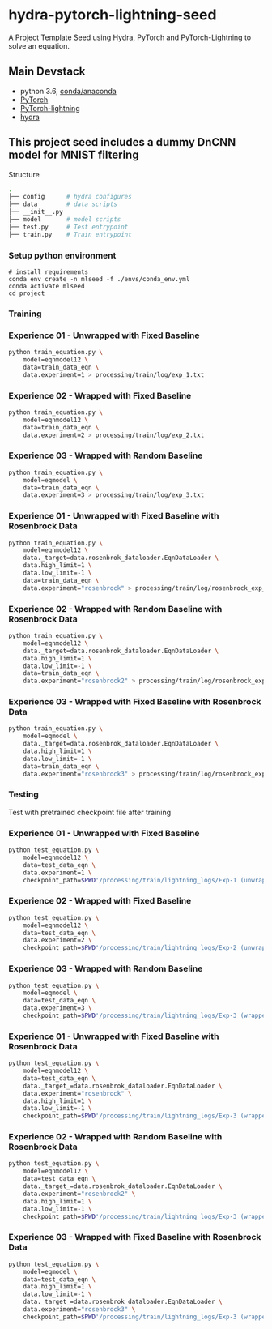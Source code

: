 # hydra-pytorch-lightning-seed
A Project Template Seed using Hydra, PyTorch and PyTorch-Lightning to solve an equation.

## Main Devstack
- python 3.6, [conda/anaconda](https://www.anaconda.com/)
- [PyTorch](https://pytorch.org/)
- [PyTorch-lightning](https://www.pytorchlightning.ai/)
- [hydra](https://hydra.cc/)

## This project seed includes a dummy DnCNN model for MNIST filtering
Structure
```bash
.
├── config      # hydra configures
├── data        # data scripts
├── __init__.py
├── model       # model scripts
├── test.py     # Test entrypoint
├── train.py    # Train entrypoint
```
### Setup python environment
```
# install requirements
conda env create -n mlseed -f ./envs/conda_env.yml
conda activate mlseed
cd project
```
 
### Training

### Experience 01 - Unwrapped with Fixed Baseline

```bash
python train_equation.py \
    model=eqnmodel12 \
    data=train_data_eqn \
    data.experiment=1 > processing/train/log/exp_1.txt
```
### Experience 02 - Wrapped with Fixed Baseline

```bash
python train_equation.py \
    model=eqnmodel12 \
    data=train_data_eqn \
    data.experiment=2 > processing/train/log/exp_2.txt
```

### Experience 03 - Wrapped with Random Baseline
```bash
python train_equation.py \
    model=eqmodel \
    data=train_data_eqn \
    data.experiment=3 > processing/train/log/exp_3.txt
```


### Experience 01 - Unwrapped with Fixed Baseline with Rosenbrock Data

```bash
python train_equation.py \
    model=eqnmodel12 \
    data._target=data.rosenbrok_dataloader.EqnDataLoader \ 
    data.high_limit=1 \
    data.low_limit=-1 \
    data=train_data_eqn \
    data.experiment="rosenbrock" > processing/train/log/rosenbrock_exp_1.txt
```

### Experience 02 - Wrapped with Random Baseline with Rosenbrock Data

```bash
python train_equation.py \
    model=eqnmodel12 \
    data._target=data.rosenbrok_dataloader.EqnDataLoader \ 
    data.high_limit=1 \
    data.low_limit=-1 \
    data=train_data_eqn \
    data.experiment="rosenbrock2" > processing/train/log/rosenbrock_exp_2.txt
```
### Experience 03 - Wrapped with Fixed Baseline with Rosenbrock Data

```bash
python train_equation.py \
    model=eqmodel \
    data._target=data.rosenbrok_dataloader.EqnDataLoader \
    data.high_limit=1 \
    data.low_limit=-1 \
    data=train_data_eqn \
    data.experiment="rosenbrock3" > processing/train/log/rosenbrock_exp_3.txt
```


### Testing
Test with pretrained checkpoint file after training 

### Experience 01 - Unwrapped with Fixed Baseline

```bash
python test_equation.py \
    model=eqnmodel12 \
    data=test_data_eqn \
    data.experiment=1 \
    checkpoint_path=$PWD'/processing/train/lightning_logs/Exp-1 (unwrapped_fixed_baseline)/checkpoints/epoch=499-step=49999.ckpt' \
```
### Experience 02 - Wrapped with Fixed Baseline

```bash
python test_equation.py \
    model=eqnmodel12 \
    data=test_data_eqn \
    data.experiment=2 \
    checkpoint_path=$PWD'/processing/train/lightning_logs/Exp-2 (unwrapped_fixed_baseline)/checkpoints/epoch=499-step=49999.ckpt' \
```

### Experience 03 - Wrapped with Random Baseline

```bash
python test_equation.py \
    model=eqmodel \
    data=test_data_eqn \
    data.experiment=3 \
    checkpoint_path=$PWD'/processing/train/lightning_logs/Exp-3 (wrapped_random_baseline)/checkpoints/epoch=499-step=49999.ckpt' \
```

### Experience 01 - Unwrapped with Fixed Baseline with Rosenbrock Data

```bash
python test_equation.py \
    model=eqnmodel12 \
    data=test_data_eqn \
    data._target_=data.rosenbrok_dataloader.EqnDataLoader \
    data.experiment="rosenbrock" \
    data.high_limit=1 \
    data.low_limit=-1 \
    checkpoint_path=$PWD'/processing/train/lightning_logs/Exp-3 (wrapped_random_baseline)/checkpoints/epoch=499-step=49999.ckpt' > processing/train/log/rosenbrock_exp-01_log_test.txt
```

### Experience 02 - Wrapped with Random Baseline with Rosenbrock Data

```bash
python test_equation.py \
    model=eqnmodel12 \
    data=test_data_eqn \
    data._target_=data.rosenbrok_dataloader.EqnDataLoader \
    data.experiment="rosenbrock2" \
    data.high_limit=1 \
    data.low_limit=-1 \
    checkpoint_path=$PWD'/processing/train/lightning_logs/Exp-3 (wrapped_random_baseline)/checkpoints/epoch=499-step=49999.ckpt' > processing/train/log/rosenbrock_exp-01_log_test.txt
```
### Experience 03 - Wrapped with Fixed Baseline with Rosenbrock Data

```bash
python test_equation.py \
    model=eqmodel \
    data=test_data_eqn \
    data.high_limit=1 \
    data.low_limit=-1 \
    data._target_=data.rosenbrok_dataloader.EqnDataLoader \
    data.experiment="rosenbrock3" \
    checkpoint_path=$PWD'/processing/train/lightning_logs/Exp-3 (wrapped_random_baseline)/checkpoints/epoch=499-step=49999.ckpt' > processing/train/log/rosenbrock_exp-01_log_test.txt
```